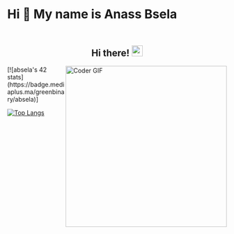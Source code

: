 # Hi 👋 My name is Anass Bsela
<h2 align="center">
 <abc>
  <br>Hi there! <img src="https://user-images.githubusercontent.com/42378118/110234147-e3259600-7f4e-11eb-95be-0c4047144dea.gif" width="25"><br>
 </abc>
</h2>

<div>
 <img width="370" align="right" src="https://media.giphy.com/media/SWoSkN6DxTszqIKEqv/giphy.gif" alt="Coder GIF">
</div>
<div>
[![absela's 42 stats](https://badge.mediaplus.ma/greenbinary/absela)]

[![Top Langs](https://github-readme-stats.vercel.app/api/top-langs/?username=absela&layout=compact&theme=dracula)](https://github.com/anuraghazra/github-readme-stats) 
</div>

